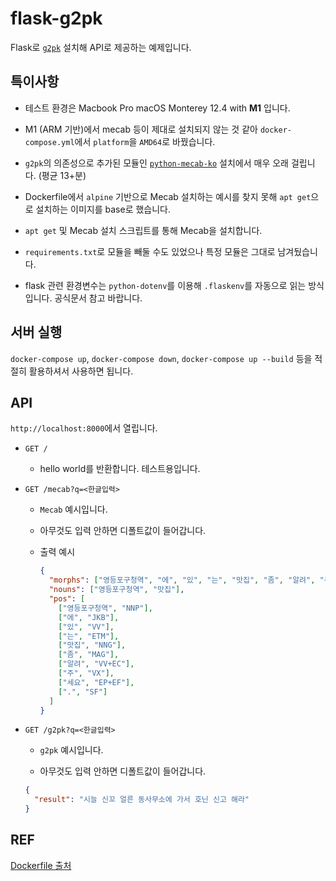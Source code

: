 # flask-g2pk

Flask로 [`g2pk`](https://github.com/Kyubyong/g2pK) 설치해 API로 제공하는 예제입니다.

## 특이사항

- 테스트 환경은 Macbook Pro macOS Monterey 12.4 with **M1** 입니다.

- M1 (ARM 기반)에서 mecab 등이 제대로 설치되지 않는 것 같아 `docker-compose.yml`에서 `platform`을 `AMD64`로 바꿨습니다.

- `g2pk`의 의존성으로 추가된 모듈인 [`python-mecab-ko`](https://github.com/jonghwanhyeon/python-mecab-ko) 설치에서 매우 오래 걸립니다. (평균 13+분)

- Dockerfile에서 `alpine` 기반으로 Mecab 설치하는 예시를 찾지 못해 `apt get`으로 설치하는 이미지를 base로 했습니다.

- `apt get` 및 Mecab 설치 스크립트를 통해 Mecab을 설치합니다.

- `requirements.txt`로 모듈을 빼둘 수도 있었으나 특정 모듈은 그대로 남겨뒀습니다.

- flask 관련 환경변수는 `python-dotenv`를 이용해 `.flaskenv`를 자동으로 읽는 방식입니다. 공식문서 참고 바랍니다.

## 서버 실행

`docker-compose up`, `docker-compose down`, `docker-compose up --build` 등을 적절히 활용하셔서 사용하면 됩니다.

## API

`http://localhost:8000`에서 열립니다.

- `GET /`

  - hello world를 반환합니다. 테스트용입니다.

- `GET /mecab?q=<한글입력>`

  - `Mecab` 예시입니다.

  - 아무것도 입력 안하면 디폴트값이 들어갑니다.

  - 출력 예시
    ```json
    {
      "morphs": ["영등포구청역", "에", "있", "는", "맛집", "좀", "알려", "주", "세요", "."],
      "nouns": ["영등포구청역", "맛집"],
      "pos": [
        ["영등포구청역", "NNP"],
        ["에", "JKB"],
        ["있", "VV"],
        ["는", "ETM"],
        ["맛집", "NNG"],
        ["좀", "MAG"],
        ["알려", "VV+EC"],
        ["주", "VX"],
        ["세요", "EP+EF"],
        [".", "SF"]
      ]
    }
    ```

- `GET /g2pk?q=<한글입력>`

  - `g2pk` 예시입니다.

  - 아무것도 입력 안하면 디폴트값이 들어갑니다.

  ```json
  {
    "result": "시늘 신꼬 얼른 동사무소에 가서 호닌 신고 해라"
  }
  ```

## REF

[Dockerfile 출처](https://somjang.tistory.com/entry/Docker-ubuntu1604-%EA%B8%B0%EB%B0%98%EC%97%90%EC%84%9C-mecab-ko-%ED%99%9C%EC%9A%A9%ED%95%98%EB%8A%94-%EB%B0%A9%EB%B2%95)
